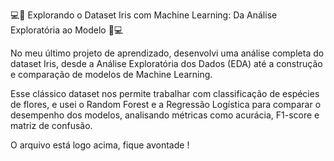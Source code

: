 💻🌸 Explorando o Dataset Iris com Machine Learning: Da Análise Exploratória ao Modelo 🌸💻



No meu último projeto de aprendizado, desenvolvi uma análise completa do dataset Iris, desde a Análise Exploratória dos Dados (EDA) até a construção e comparação de modelos de Machine Learning.



Esse clássico dataset nos permite trabalhar com classificação de espécies de flores, e usei o Random Forest e a Regressão Logística para comparar o desempenho dos modelos, analisando métricas como acurácia, F1-score e matriz de confusão.

O arquivo está logo acima, fique avontade !
